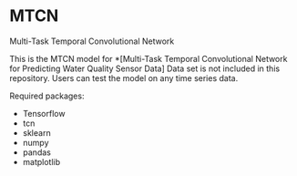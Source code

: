 # MTCN
Multi-Task Temporal Convolutional Network 

This is the MTCN model for *[Multi-Task Temporal Convolutional Network for
Predicting Water Quality Sensor Data]
Data set is not included in this repository. Users can test the model on any time series data.

Required packages:
* Tensorflow
* tcn
* sklearn
* numpy
* pandas
* matplotlib



